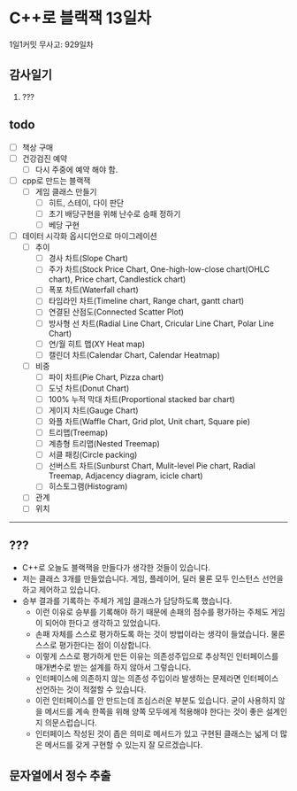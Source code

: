 # C++로 블랙잭 13일차

1일1커밋 무사고: 929일차

## 감사일기

1. ???

## todo

- [ ] 책상 구매
- [ ] 건강검진 예약
  - [ ] 다시 주중에 예약 해야 함.
- [ ] cpp로 만드는 블랙잭
  - [ ] 게임 클래스 만들기
    - [ ] 히트, 스테이, 다이 판단
    - [ ] 초기 배당구현을 위해 난수로 승패 정하기
    - [ ] 베당 구현
- [ ] 데이터 시각화 옵시디언으로 마이그레이션
  - [ ] 추이
    - [ ] 경사 차트(Slope Chart)
    - [ ] 주가 차트(Stock Price Chart, One-high-low-close chart(OHLC chart), Price chart, Candlestick chart)
    - [ ] 폭포 차트(Waterfall chart)
    - [ ] 타임라인 차트(Timeline chart, Range chart, gantt chart)
    - [ ] 연결된 산점도(Connected Scatter Plot)
    - [ ] 방사형 선 차트(Radial Line Chart, Cricular Line Chart, Polar Line Chart)
    - [ ] 연/월 히트 맵(XY Heat map)
    - [ ] 캘린더 차트(Calendar Chart, Calendar Heatmap)
  - [ ] 비중
    - [ ] 파이 차트(Pie Chart, Pizza chart)
    - [ ] 도넛 차트(Donut Chart)
    - [ ] 100% 누적 막대 차트(Proportional stacked bar chart)
    - [ ] 게이지 차트(Gauge Chart)
    - [ ] 와플 차트(Waffle Chart, Grid plot, Unit chart, Square pie)
    - [ ] 트리맵(Treemap)
    - [ ] 계층형 트리맵(Nested Treemap)
    - [ ] 서클 패킹(Circle packing)
    - [ ] 선버스트 차트(Sunburst Chart, Mulit-level Pie chart, Radial Treemap, Adjacency diagram, icicle chart)
    - [ ] 히스토그램(Histogram)
  - [ ] 관계
  - [ ] 위치

---

## ???

- C++로 오늘도 블랙잭을 만들다가 생각한 것들이 있습니다.
- 저는 클래스 3개를 만들었습니다. 게임, 플레이어, 딜러 물론 모두 인스턴스 선언을 하고 제어하고 있습니다.
- 승부 결과를 기록하는 주체가 게임 클래스가 담당하도록 했습니다.
  - 이런 이유로 승부를 기록해야 하기 때문에 손패의 점수를 평가하는 주체도 게임이 되어야 한다고 생각하고 있었습니다.
  - 손패 자체를 스스로 평가하도록 하는 것이 방법이라는 생각이 들었습니다. 물론 스스로 평가한다는 점이 이상합니다.
  - 이렇게 스스로 평가하게 만든 이유는 의존성주입으로 추상적인 인터페이스를 매개변수로 받는 설계를 하지 않아서 그렇습니다.
  - 인터페이스에 의존하지 않는 의존성 주입이라 발생하는 문제라면 인터페이스 선언하는 것이 적절할 수 있습니다.
  - 이런 인터페이스를 안 만드는데 조심스러운 부분도 있습니다. 굳이 사용하지 않을 메서드를 계속 한쪽을 위해 양쪽 모두에게 적용해야 한다는 것이 좋은 설계인지 의문스럽습니다.
  - 인터페이스 작성된 것이 좁은 의미로 메서드가 있고 구현된 클래스는 넓게 더 많은 메서드를 갖게 구현할 수 있는지 잘 모르겠습니다.

## 문자열에서 정수 추출
